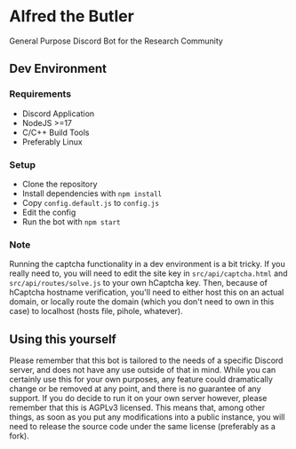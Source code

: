 # Alfred the Butler
General Purpose Discord Bot for the Research Community

## Dev Environment

### Requirements
- Discord Application
- NodeJS >=17
- C/C++ Build Tools
- Preferably Linux

### Setup
- Clone the repository
- Install dependencies with ``npm install``
- Copy ``config.default.js`` to ``config.js``
- Edit the config
- Run the bot with ``npm start``

### Note
Running the captcha functionality in a dev environment is a bit tricky. If you really need to, you will need to edit the site key in ``src/api/captcha.html`` and ``src/api/routes/solve.js`` to your own hCaptcha key. Then, because of hCaptcha hostname verification, you'll need to either host this on an actual domain, or locally route the domain (which you don't need to own in this case) to localhost (hosts file, pihole, whatever).

## Using this yourself
Please remember that this bot is tailored to the needs of a specific Discord server, and does not have any use outside of that in mind. While you can certainly use this for your own purposes, any feature could dramatically change or be removed at any point, and there is no guarantee of any support. If you do decide to run it on your own server however, please remember that this is AGPLv3 licensed. This means that, among other things, as soon as you put any modifications into a public instance, you will need to release the source code under the same license (preferably as a fork).